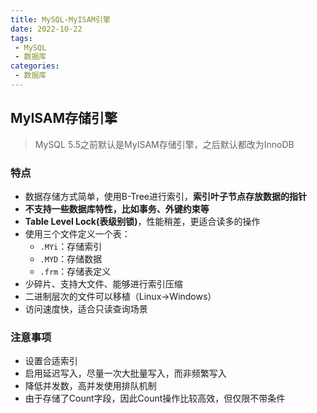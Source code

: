 ```yaml
---
title: MySQL-MyISAM引擎
date: 2022-10-22
tags:
 - MySQL
 - 数据库
categories:
 - 数据库
---
```


<!-- more -->

## MyISAM存储引擎

> MySQL 5.5之前默认是MyISAM存储引擎，之后默认都改为InnoDB

### 特点

- 数据存储方式简单，使用B-Tree进行索引，**索引叶子节点存放数据的指针**
- **不支持一些数据库特性，比如事务、外键约束等**
- **Table Level Lock(表级别锁)**，性能稍差，更适合读多的操作
- 使用三个文件定义一个表：
  - `.MYi`：存储索引
  - `.MYD`：存储数据
  - `.frm`：存储表定义
- 少碎片、支持大文件、能够进行索引压缩
- 二进制层次的文件可以移植（Linux->Windows）
- 访问速度快，适合只读查询场景

### 注意事项

- 设置合适索引
- 启用延迟写入，尽量一次大批量写入，而非频繁写入
- 降低并发数，高并发使用排队机制
- 由于存储了Count字段，因此Count操作比较高效，但仅限不带条件
